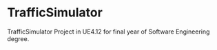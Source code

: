 # TrafficSimulator
TrafficSimulator Project in UE4.12 for final year of Software Engineering degree.
